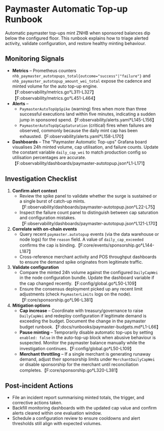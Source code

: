 # Paymaster Automatic Top-up Runbook

Automatic paymaster top-ups mint ZNHB when sponsored balances dip below the configured floor. This runbook explains how to triage
alerted activity, validate configuration, and restore healthy minting behaviour.

## Monitoring Signals

* **Metrics** – Prometheus counters `nhb_paymaster_autotopups_total{outcome="success"|"failure"}` and
  `nhb_paymaster_autotopup_amount_wei_total` expose the cadence and minted volume for the auto top-up engine.【F:observability/metrics.go†L311-L327】【F:observability/metrics.go†L451-L464】
* **Alerts** –
  * `PaymasterAutoTopUpSpike` (warning) fires when more than three successful executions land within five minutes, indicating a
    sudden jump in sponsored spend.【F:observability/alerts.yaml†L145-L156】
  * `PaymasterAutoTopUpCapSaturation` (critical) fires when failures are observed, commonly because the daily mint cap has been
    exhausted.【F:observability/alerts.yaml†L158-L170】
* **Dashboards** – The "Paymaster Automatic Top-ups" Grafana board visualises 24h minted volume, cap utilisation, and failure counts.
  Update the constant variable `daily_cap_wei` to match production config so utilisation percentages are accurate.【F:observability/dashboards/paymaster-autotopup.json†L1-L171】

## Investigation Checklist

1. **Confirm alert context**
   * Review the spike panel to validate whether the surge is sustained or a single burst of catch-up mints.【F:observability/dashboards/paymaster-autotopup.json†L22-L75】
   * Inspect the failure count panel to distinguish between cap saturation and configuration mistakes.【F:observability/dashboards/paymaster-autotopup.json†L121-L170】
2. **Correlate with on-chain events**
   * Query recent `paymaster.autotopup` events (via the data warehouse or node logs) for the `reason` field. A value of
     `daily_cap_exceeded` confirms the cap is binding.【F:core/events/sponsorship.go†L144-L187】
   * Cross-reference merchant activity and POS throughput dashboards to ensure the demand spike originates from legitimate
     traffic.
3. **Validate configuration**
   * Compare the minted 24h volume against the configured `DailyCapWei` in the node configuration bundle. Update the dashboard
     variable if the cap changed recently.【F:config/global.go†L50-L109】
   * Ensure the consensus deployment picked up any recent limit adjustments (check `PaymasterLimits` logs on the node).【F:core/sponsorship.go†L96-L381】
4. **Mitigation options**
   * **Cap increase** – Coordinate with treasury/governance to raise `DailyCapWei` and redeploy configuration if legitimate
     demand is exceeding the budget. Document the change in the paymaster budget runbook.【F:docs/runbooks/paymaster-budgets.md†L1-L66】
   * **Pause minting** – Temporarily disable automatic top-ups by setting `enabled: false` in the auto-top-up block when abusive
     behaviour is suspected. Monitor the paymaster balance manually while the investigation continues.【F:config/global.go†L50-L109】
   * **Merchant throttling** – If a single merchant is generating runaway demand, adjust their sponsorship limits under
     `MerchantDailyCapWei` or disable sponsorship for the merchant until reconciliation completes.【F:core/sponsorship.go†L320-L381】

## Post-incident Actions

* File an incident report summarising minted totals, the trigger, and corrective actions taken.
* Backfill monitoring dashboards with the updated cap value and confirm alerts cleared within one evaluation window.
* Schedule a configuration review to ensure cooldowns and alert thresholds still align with expected volumes.
